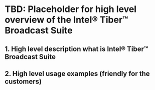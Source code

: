 # TBD: Placeholder for high level overview of the Intel® Tiber™ Broadcast Suite

## 1. High level description what is Intel® Tiber™ Broadcast Suite

## 2. High level usage examples (friendly for the customers)
